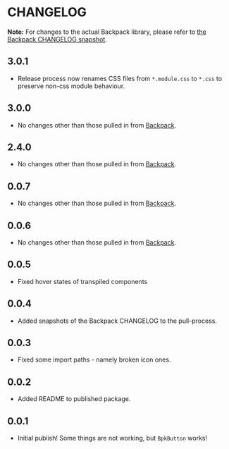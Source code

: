 # CHANGELOG

**Note:** For changes to the actual Backpack library, please refer to [the Backpack CHANGELOG snapshot](https://github.com/georgegillams/backpack-transpiled/blob/main/BACKPACK_CHANGELOG.md).

## 3.0.1

- Release process now renames CSS files from `*.module.css` to `*.css` to preserve non-css module behaviour.

## 3.0.0

- No changes other than those pulled in from [Backpack](https://github.com/Skyscanner/backpack).

## 2.4.0

- No changes other than those pulled in from [Backpack](https://github.com/Skyscanner/backpack).

## 0.0.7

- No changes other than those pulled in from [Backpack](https://github.com/Skyscanner/backpack).

## 0.0.6

- No changes other than those pulled in from [Backpack](https://github.com/Skyscanner/backpack).

## 0.0.5

- Fixed hover states of transpiled components

## 0.0.4

- Added snapshots of the Backpack CHANGELOG to the pull-process.

## 0.0.3

- Fixed some import paths - namely broken icon ones.

## 0.0.2

- Added README to published package.

## 0.0.1

- Initial publish! Some things are not working, but `BpkButton` works!
